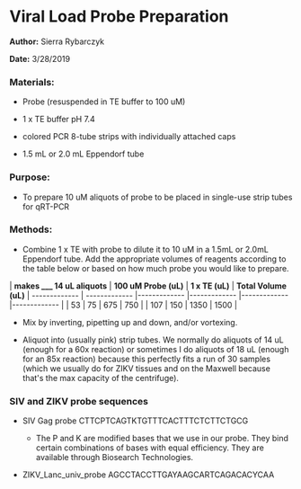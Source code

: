# **Viral Load Probe Preparation**
**Author:** Sierra Rybarczyk

**Date:** 3/28/2019

### **Materials:**

- Probe (resuspended in TE buffer to 100 uM)

- 1 x TE buffer pH 7.4 

- colored PCR 8-tube strips with individually attached caps

- 1.5 mL  or 2.0 mL Eppendorf tube

### **Purpose:**

- To prepare 10 uM aliquots of probe to be placed in single-use strip tubes for qRT-PCR

### **Methods:**

- Combine 1 x TE with probe to dilute it to 10 uM in a 1.5mL or 2.0mL Eppendorf tube. Add the appropriate volumes of reagents according to the table below or based on how much probe you would like to prepare.

| **makes ___ 14 uL aliquots**  | **100 uM Probe (uL)** | **1 x TE (uL)** | **Total Volume (uL)**
| ------------- | ------------- |------------- |------------- |------------- |------------- |
| 53 | 75 | 675 | 750 |
| 107 | 150 | 1350 | 1500 |

- Mix by inverting, pipetting up and down, and/or vortexing.

- Aliquot into (usually pink) strip tubes. We normally do aliquots of 14 uL (enough for a 60x reaction) or sometimes I do aliquots of 18 uL (enough for an 85x reaction) because this perfectly fits a run of 30 samples (which we usually do for ZIKV tissues and on the Maxwell because that's the max capacity of the centrifuge).

### **SIV and ZIKV probe sequences**

- SIV Gag probe    CTTCPTCAGTKTGTTTCACTTTCTCTTCTGCG

  - The P and K are modified bases that we use in our probe. They bind certain combinations of bases with equal efficiency. They are available through Biosearch Technologies.

- ZIKV_Lanc_univ_probe    AGCCTACCTTGAYAAGCARTCAGACACYCAA